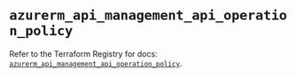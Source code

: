 # `azurerm_api_management_api_operation_policy`

Refer to the Terraform Registry for docs: [`azurerm_api_management_api_operation_policy`](https://registry.terraform.io/providers/hashicorp/azurerm/3.103.0/docs/resources/api_management_api_operation_policy).
